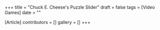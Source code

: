 +++
title = "Chuck E. Cheese's Puzzle Slider"
draft = false
tags = [Video Games]
date = ""

[Article]
contributors = []
gallery = []
+++